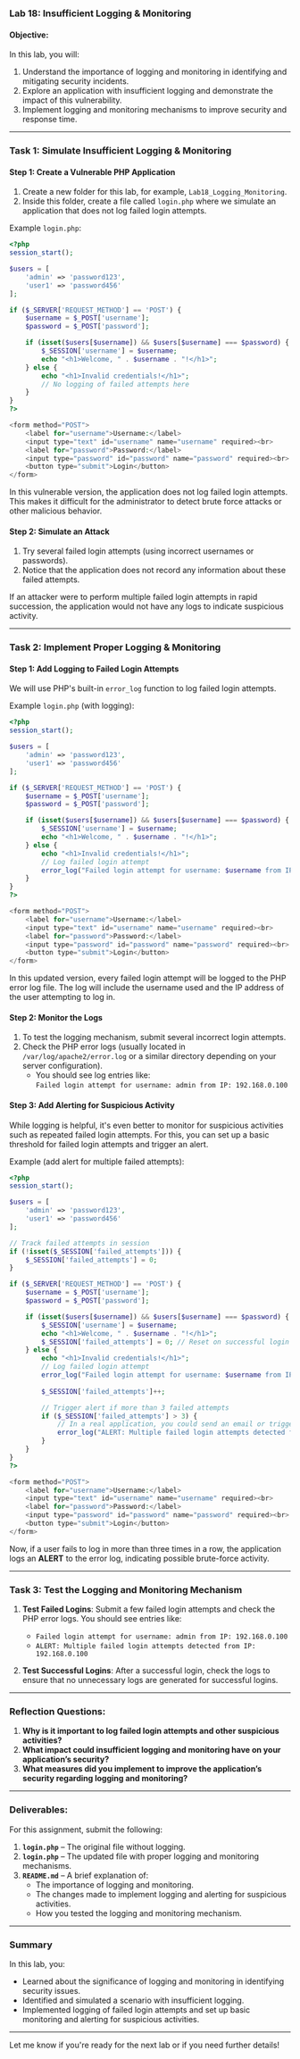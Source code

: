 
### **Lab 18: Insufficient Logging & Monitoring**

#### **Objective:**
In this lab, you will:
1. Understand the importance of logging and monitoring in identifying and mitigating security incidents.
2. Explore an application with insufficient logging and demonstrate the impact of this vulnerability.
3. Implement logging and monitoring mechanisms to improve security and response time.

---

### **Task 1: Simulate Insufficient Logging & Monitoring**

#### **Step 1: Create a Vulnerable PHP Application**

1. Create a new folder for this lab, for example, `Lab18_Logging_Monitoring`.
2. Inside this folder, create a file called `login.php` where we simulate an application that does not log failed login attempts.

Example `login.php`:

```php
<?php
session_start();

$users = [
    'admin' => 'password123',
    'user1' => 'password456'
];

if ($_SERVER['REQUEST_METHOD'] == 'POST') {
    $username = $_POST['username'];
    $password = $_POST['password'];

    if (isset($users[$username]) && $users[$username] === $password) {
        $_SESSION['username'] = $username;
        echo "<h1>Welcome, " . $username . "!</h1>";
    } else {
        echo "<h1>Invalid credentials!</h1>";
        // No logging of failed attempts here
    }
}
?>

<form method="POST">
    <label for="username">Username:</label>
    <input type="text" id="username" name="username" required><br>
    <label for="password">Password:</label>
    <input type="password" id="password" name="password" required><br>
    <button type="submit">Login</button>
</form>
```

In this vulnerable version, the application does not log failed login attempts. This makes it difficult for the administrator to detect brute force attacks or other malicious behavior.

#### **Step 2: Simulate an Attack**

1. Try several failed login attempts (using incorrect usernames or passwords).
2. Notice that the application does not record any information about these failed attempts.

If an attacker were to perform multiple failed login attempts in rapid succession, the application would not have any logs to indicate suspicious activity.

---

### **Task 2: Implement Proper Logging & Monitoring**

#### **Step 1: Add Logging to Failed Login Attempts**

We will use PHP's built-in `error_log` function to log failed login attempts.

Example `login.php` (with logging):

```php
<?php
session_start();

$users = [
    'admin' => 'password123',
    'user1' => 'password456'
];

if ($_SERVER['REQUEST_METHOD'] == 'POST') {
    $username = $_POST['username'];
    $password = $_POST['password'];

    if (isset($users[$username]) && $users[$username] === $password) {
        $_SESSION['username'] = $username;
        echo "<h1>Welcome, " . $username . "!</h1>";
    } else {
        echo "<h1>Invalid credentials!</h1>";
        // Log failed login attempt
        error_log("Failed login attempt for username: $username from IP: " . $_SERVER['REMOTE_ADDR']);
    }
}
?>

<form method="POST">
    <label for="username">Username:</label>
    <input type="text" id="username" name="username" required><br>
    <label for="password">Password:</label>
    <input type="password" id="password" name="password" required><br>
    <button type="submit">Login</button>
</form>
```

In this updated version, every failed login attempt will be logged to the PHP error log file. The log will include the username used and the IP address of the user attempting to log in.

#### **Step 2: Monitor the Logs**

1. To test the logging mechanism, submit several incorrect login attempts.
2. Check the PHP error logs (usually located in `/var/log/apache2/error.log` or a similar directory depending on your server configuration).
   - You should see log entries like:  
     `Failed login attempt for username: admin from IP: 192.168.0.100`

#### **Step 3: Add Alerting for Suspicious Activity**

While logging is helpful, it's even better to monitor for suspicious activities such as repeated failed login attempts. For this, you can set up a basic threshold for failed login attempts and trigger an alert.

Example (add alert for multiple failed attempts):

```php
<?php
session_start();

$users = [
    'admin' => 'password123',
    'user1' => 'password456'
];

// Track failed attempts in session
if (!isset($_SESSION['failed_attempts'])) {
    $_SESSION['failed_attempts'] = 0;
}

if ($_SERVER['REQUEST_METHOD'] == 'POST') {
    $username = $_POST['username'];
    $password = $_POST['password'];

    if (isset($users[$username]) && $users[$username] === $password) {
        $_SESSION['username'] = $username;
        echo "<h1>Welcome, " . $username . "!</h1>";
        $_SESSION['failed_attempts'] = 0; // Reset on successful login
    } else {
        echo "<h1>Invalid credentials!</h1>";
        // Log failed login attempt
        error_log("Failed login attempt for username: $username from IP: " . $_SERVER['REMOTE_ADDR']);
        
        $_SESSION['failed_attempts']++;

        // Trigger alert if more than 3 failed attempts
        if ($_SESSION['failed_attempts'] > 3) {
            // In a real application, you could send an email or trigger other alerting mechanisms
            error_log("ALERT: Multiple failed login attempts detected from IP: " . $_SERVER['REMOTE_ADDR']);
        }
    }
}
?>

<form method="POST">
    <label for="username">Username:</label>
    <input type="text" id="username" name="username" required><br>
    <label for="password">Password:</label>
    <input type="password" id="password" name="password" required><br>
    <button type="submit">Login</button>
</form>
```

Now, if a user fails to log in more than three times in a row, the application logs an **ALERT** to the error log, indicating possible brute-force activity.

---

### **Task 3: Test the Logging and Monitoring Mechanism**

1. **Test Failed Logins**: Submit a few failed login attempts and check the PHP error logs. You should see entries like:
   - `Failed login attempt for username: admin from IP: 192.168.0.100`
   - `ALERT: Multiple failed login attempts detected from IP: 192.168.0.100`

2. **Test Successful Logins**: After a successful login, check the logs to ensure that no unnecessary logs are generated for successful logins.

---

### **Reflection Questions:**

1. **Why is it important to log failed login attempts and other suspicious activities?**
2. **What impact could insufficient logging and monitoring have on your application’s security?**
3. **What measures did you implement to improve the application’s security regarding logging and monitoring?**

---

### **Deliverables:**

For this assignment, submit the following:

1. **`login.php`** – The original file without logging.
2. **`login.php`** – The updated file with proper logging and monitoring mechanisms.
3. **`README.md`** – A brief explanation of:
   - The importance of logging and monitoring.
   - The changes made to implement logging and alerting for suspicious activities.
   - How you tested the logging and monitoring mechanism.

---

### **Summary**

In this lab, you:
- Learned about the significance of logging and monitoring in identifying security issues.
- Identified and simulated a scenario with insufficient logging.
- Implemented logging of failed login attempts and set up basic monitoring and alerting for suspicious activities.

---

Let me know if you're ready for the next lab or if you need further details!